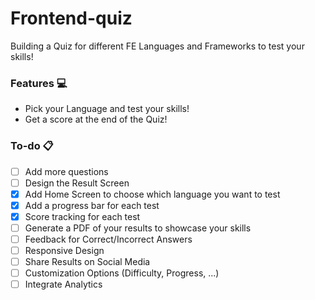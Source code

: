 # Frontend-quiz
Building a Quiz for different FE Languages and Frameworks to test your skills!


### Features :computer:

- Pick your Language and test your skills!
- Get a score at the end of the Quiz!

### To-do :clipboard:

- [ ] Add more questions
- [ ] Design the Result Screen
- [x] Add Home Screen to choose which language you want to test
- [x] Add a progress bar for each test
- [x] Score tracking for each test
- [ ] Generate a PDF of your results to showcase your skills
- [ ] Feedback for Correct/Incorrect Answers
- [ ] Responsive Design
- [ ] Share Results on Social Media
- [ ] Customization Options (Difficulty, Progress, ...)
- [ ] Integrate Analytics
